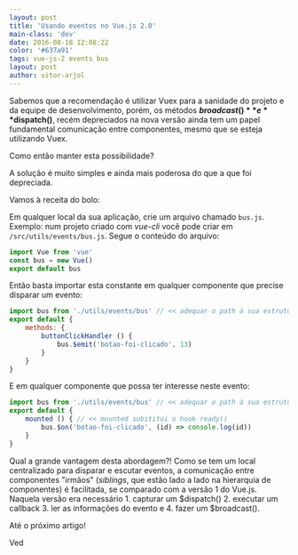 ```yaml
---
layout: post
title: 'Usando eventos no Vue.js 2.0'
main-class: 'dev'
date: 2016-08-18 12:08:22 
color: '#637a91'
tags: vue-js-2 events bus
layout: post
author: vitor-arjol
---
```


Sabemos que a recomendação é utilizar Vuex para a sanidade do projeto e da equipe de desenvolvimento, porém, os métodos **$broadcast()** e **$dispatch()**, recém depreciados na nova versão ainda tem um papel fundamental comunicação entre componentes, mesmo que se esteja utilizando Vuex.

Como então manter esta possibilidade?

A solução é muito simples e ainda mais poderosa do que a que foi depreciada. 

Vamos à receita do bolo:

Em qualquer local da sua aplicação, crie um arquivo chamado `bus.js`. Exemplo: num projeto criado com *vue-cli* você pode criar em `/src/utils/events/bus.js`. Segue o conteúdo do arquivo:

```javascript
import Vue from 'vue'
const bus = new Vue()
export default bus
```

Então basta importar esta constante em qualquer componente que precise disparar um evento:

```javascript
import bus from './utils/events/bus' // << adequar o path à sua estrutura
export default {
    methods: {
        buttonClickHandler () {
            bus.$emit('botao-foi-clicado', 13)
        }
    }
}
```

E em qualquer componente que possa ter interesse neste evento:

```javascript
import bus from './utils/events/bus' // << adequar o path à sua estrutura
export default {
    mounted () { // << mounted subititui o hook ready()
        bus.$on('botao-foi-clicado', (id) => console.log(id))
    }
}
```

Qual a grande vantagem desta abordagem?! Como se tem um local centralizado para disparar e escutar eventos, a comunicação entre componentes "irmãos" (*siblings*, que estão lado a lado na hierarquia de componentes) é facilitada, se comparado com a versão 1 do Vue.js. Naquela versão era necessário 1. capturar um $dispatch() 2.  executar um callback 3. ler as informações do evento e 4. fazer um $broadcast().

Até o próximo artigo!

Ved


